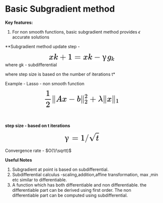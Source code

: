 
# Basic Subgradient method

**Key features:**
1. For non smooth functions, basic subgradient method provides $\epsilon$ accurate solutions


**Subgradient method update step -

<!-- $$
xk+1 = xk − γg_{k}
$$ --> 

<div align="center"><img style="background: white;" src="../../svg/7enjRmJHXO.svg"></div>
where gk - subdifferential 

where step size is based on the number of iterations t*

Example - Lasso - non smooth function
<!-- $$
\frac{1}{2}\|{Ax-b}\|_2^2 + \lambda \|{x}\|_1 
$$ --> 

<div align="center"><img style="background: white;" src="../../svg/x5xetoMxm5.svg"></div>




<br>
<br>


**step size - based on t iterations**
<!-- $$
γ = 1/ \sqrt t
$$ --> 

<div align="center"><img style="background: white;" src="../../svg/ObkCPSoAP0.svg"></div>



Convergence rate - $O(1/\sqrtt)$


**Useful Notes**

1. Subgradient at point is based on subdifferential. 
2. Subdifferential calculus -scaling,addition,affine transformation, max ,min etc similar to differentiable.
3. A function which has both differentiable and non differentiable. the differentiable part can be derived using first order. The non differentiable part can be computed using subdifferential.